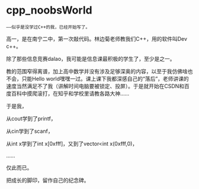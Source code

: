 # cpp_noobsWorld
    ——似乎是没学过C++的我，已经开始写了。

高一，是在南宁二中，第一次敲代码。林边菊老师教我们C++，用的软件叫Dev c++。

除了那些信息竞赛dalao，我可能是信息课最积极的学生了，至少是之一。

教的范围窄得离谱，加上高中数学并没有涉及足够深奥的内容，以至于我仿佛啥也不会，只能Hello world嘿嘿一过。课上课下我都深感自己的“落后”，老师讲课的速度当然满足不了我（讲解时间电脑要被锁定、投屏）。于是就开始在CSDN和百度百科中摸爬滚打，在知乎和学校里请教各路大神……

于是我，

从cout学到了printf，

从cin学到了scanf，

从int x学到了int x[0xfff]，又到了vector<int x(0xfff,0)，

……

仅此而已。

把成长的脚印，留作自己的纪念碑。
